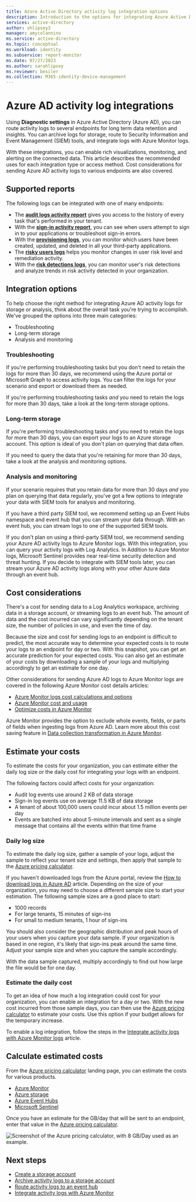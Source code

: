 ```yaml
---
title: Azure Active Directory activity log integration options
description: Introduction to the options for integrating Azure Active Directory activity logs with storage and analysis tools.
services: active-directory
author: shlipsey3
manager: amycolannino
ms.service: active-directory
ms.topic: conceptual
ms.workload: identity
ms.subservice: report-monitor
ms.date: 07/27/2023
ms.author: sarahlipsey
ms.reviewer: besiler
ms.collection: M365-identity-device-management
---
```

# Azure AD activity log integrations

Using **Diagnostic settings** in Azure Active Directory (Azure AD), you can route activity logs to several endpoints for long term data retention and insights. You can archive logs for storage, route to Security Information and Event Management (SIEM) tools, and integrate logs with Azure Monitor logs.

With these integrations, you can enable rich visualizations, monitoring, and alerting on the connected data. This article describes the recommended uses for each integration type or access method. Cost considerations for sending Azure AD activity logs to various endpoints are also covered.

## Supported reports

The following logs can be integrated with one of many endpoints:

* The [**audit logs activity report**](concept-audit-logs.md) gives you access to the history of every task that's performed in your tenant.
* With the [**sign-in activity report**](concept-sign-ins.md), you can see when users attempt to sign in to your applications or troubleshoot sign-in errors.
* With the [**provisioning logs**](../app-provisioning/application-provisioning-log-analytics.md), you can monitor which users have been created, updated, and deleted in all your third-party applications. 
* The [**risky users logs**](../identity-protection/howto-identity-protection-investigate-risk.md#risky-users) helps you monitor changes in user risk level and remediation activity. 
* With the [**risk detections logs**](../identity-protection/howto-identity-protection-investigate-risk.md#risk-detections), you can monitor user's risk detections and analyze trends in risk activity detected in your organization. 

## Integration options

To help choose the right method for integrating Azure AD activity logs for storage or analysis, think about the overall task you're trying to accomplish. We've grouped the options into three main categories:

- Troubleshooting
- Long-term storage
- Analysis and monitoring

### Troubleshooting

If you're performing troubleshooting tasks but you don't need to retain the logs for more than 30 days, we recommend using the Azure portal or Microsoft Graph to access activity logs. You can filter the logs for your scenario and export or download them as needed.

If you're performing troubleshooting tasks *and* you need to retain the logs for more than 30 days, take a look at the long-term storage options.

### Long-term storage

If you're performing troubleshooting tasks *and* you need to retain the logs for more than 30 days, you can export your logs to an Azure storage account. This option is ideal of you don't plan on querying that data often.

If you need to query the data that you're retaining for more than 30 days, take a look at the analysis and monitoring options.

### Analysis and monitoring

If your scenario requires that you retain data for more than 30 days *and* you plan on querying that data regularly, you've got a few options to integrate your data with SIEM tools for analysis and monitoring.

If you have a third party SIEM tool, we recommend setting up an Event Hubs namespace and event hub that you can stream your data through. With an event hub, you can stream logs to one of the supported SIEM tools.

If you don't plan on using a third-party SIEM tool, we recommend sending your Azure AD activity logs to Azure Monitor logs. With this integration, you can query your activity logs with Log Analytics. In Addition to Azure Monitor logs, Microsoft Sentinel provides near real-time security detection and threat hunting. If you decide to integrate with SIEM tools later, you can stream your Azure AD activity logs along with your other Azure data through an event hub. 

## Cost considerations

There's a cost for sending data to a Log Analytics workspace, archiving data in a storage account, or streaming logs to an event hub. The amount of data and the cost incurred can vary significantly depending on the tenant size, the number of policies in use, and even the time of day.

Because the size and cost for sending logs to an endpoint is difficult to predict, the most accurate way to determine your expected costs is to route your logs to an endpoint for day or two. With this snapshot, you can get an accurate prediction for your expected costs. You can also get an estimate of your costs by downloading a sample of your logs and multiplying accordingly to get an estimate for one day.

Other considerations for sending Azure AD logs to Azure Monitor logs are covered in the following Azure Monitor cost details articles:

- [Azure Monitor logs cost calculations and options](../../azure-monitor/logs/cost-logs.md)
- [Azure Monitor cost and usage](../../azure-monitor/usage-estimated-costs.md)
- [Optimize costs in Azure Monitor](../../azure-monitor/best-practices-cost.md)

Azure Monitor provides the option to exclude whole events, fields, or parts of fields when ingesting logs from Azure AD. Learn more about this cost saving feature in [Data collection transformation in Azure Monitor](../../azure-monitor/essentials/data-collection-transformations.md).

## Estimate your costs

To estimate the costs for your organization, you can estimate either the daily log size or the daily cost for integrating your logs with an endpoint.

The following factors could affect costs for your organization:

- Audit log events use around 2 KB of data storage
- Sign-in log events use on average 11.5 KB of data storage
- A tenant of about 100,000 users could incur about 1.5 million events per day
- Events are batched into about 5-minute intervals and sent as a single message that contains all the events within that time frame

### Daily log size

To estimate the daily log size, gather a sample of your logs, adjust the sample to reflect your tenant size and settings, then apply that sample to the [Azure pricing calculator](https://azure.microsoft.com/pricing/calculator/). 

If you haven't downloaded logs from the Azure portal, review the [How to download logs in Azure AD](howto-download-logs.md) article. Depending on the size of your organization, you may need to choose a different sample size to start your estimation. The following sample sizes are a good place to start:

- 1000 records
- For large tenants, 15 minutes of sign-ins
- For small to medium tenants, 1 hour of sign-ins

You should also consider the geographic distribution and peak hours of your users when you capture your data sample. If your organization is based in one region, it's likely that sign-ins peak around the same time. Adjust your sample size and when you capture the sample accordingly.

With the data sample captured, multiply accordingly to find out how large the file would be for one day.

### Estimate the daily cost

To get an idea of how much a log integration could cost for your organization, you can enable an integration for a day or two. With the new cost incurred from those sample days, you can then use the [Azure pricing calculator](https://azure.microsoft.com/pricing/calculator/) to estimate your costs. Use this option if your budget allows for the temporary increase. 

To enable a log integration, follow the steps in the [Integrate activity logs with Azure Monitor logs](howto-integrate-activity-logs-with-log-analytics.md) article. 

## Calculate estimated costs

From the [Azure pricing calculator](https://azure.microsoft.com/pricing/calculator/) landing page, you can estimate the costs for various products.

- [Azure Monitor](https://azure.microsoft.com/pricing/details/monitor/)
- [Azure storage](https://azure.microsoft.com/pricing/details/storage/blobs/)
- [Azure Event Hubs](https://azure.microsoft.com/pricing/details/event-hubs/)
- [Microsoft Sentinel](https://azure.microsoft.com/pricing/details/microsoft-sentinel/)

Once you have an estimate for the GB/day that will be sent to an endpoint, enter that value in the [Azure pricing calculator](https://azure.microsoft.com/pricing/calculator/). 

![Screenshot of the Azure pricing calculator, with 8 GB/Day used as an example.](media/concept-activity-logs-azure-monitor/azure-pricing-calculator-values.png)

## Next steps

* [Create a storage account](../../storage/common/storage-account-create.md)
* [Archive activity logs to a storage account](quickstart-azure-monitor-route-logs-to-storage-account.md)
* [Route activity logs to an event hub](./tutorial-azure-monitor-stream-logs-to-event-hub.md)
* [Integrate activity logs with Azure Monitor](howto-integrate-activity-logs-with-log-analytics.md)
